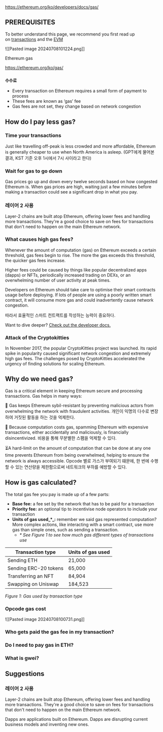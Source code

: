 
https://ethereum.org/ko/developers/docs/gas/

## PREREQUISITES

To better understand this page, we recommend you first read up on [transactions](https://ethereum.org/ko/developers/docs/transactions/) and the [EVM](https://ethereum.org/ko/developers/docs/evm/)

 ![[Pasted image 20240708101224.png]]



Ethereum gas


https://ethereum.org/ko/gas/


### `수수료`
- Every transaction on Ethereum requires a small form of payment to process
- These fees are known as ‘gas’ fee
- Gas fees are not set, they change based on network congestion

## How do I pay less gas?

  
### Time your transactions

Just like travelling off-peak is less crowded and more affordable, Ethereum is generally cheaper to use when North America is asleep. (GPT에게 물어본 결과, KST 기준 오후 1시에서 7시 사이라고 한다)

### Wait for gas to go down
Gas prices go up and down every twelve seconds based on how congested Ethereum is. When gas prices are high, waiting just a few minutes before making a transaction could see a significant drop in what you pay.

### 레이어 2 사용
Layer-2 chains are built atop Ethereum, offering lower fees and handling more transactions. They're a good choice to save on fees for transactions that don't need to happen on the main Ethereum network.


### What causes high gas fees?

Whenever the amount of computation (gas) on Ethereum exceeds a certain threshold, gas fees begin to rise. The more the gas exceeds this threshold, the quicker gas fees increase.

Higher fees could be caused by things like popular decentralized apps (dapps) or NFTs, periodically increased trading on DEXs, or an overwhelming number of user activity at peak times.

Developers on Ethereum should take care to optimise their smart contracts usage before deploying. If lots of people are using a poorly written smart contract, it will consume more gas and could inadvertently cause network congestion.

따라서 효율적인 스마트 컨트랙트를 작성하는 능력이 중요하다.

Want to dive deeper? [Check out the developer docs.](https://ethereum.org/ko/developers/docs/gas/)




### Attack of the Cryptokitties

In November 2017, the popular CryptoKitties project was launched. Its rapid spike in popularity caused significant network congestion and extremely high gas fees. The challenges posed by CryptoKitties accelerated the urgency of finding solutions for scaling Ethereum.


## Why do we need gas?

Gas is a critical element in keeping Ethereum secure and processing transactions. Gas helps in many ways:

🪪 Gas keeps Ethereum sybil-resistant by preventing malicious actors from overwhelming the network with fraudulent activities.
개인이 익명의 다수로 변장하여 거짓된 활동을 하는 것을 억제한다.

💸 Because computation costs gas, spamming Ethereum with expensive transactions, either accidentally and maliciously, is financially disincentivized.
비용을 통해 무분별한 스팸을 억제할 수 있다.

⏳A hard-limit on the amount of computation that can be done at any one time prevents Ethereum from being overwhelmed, helping to ensure the network is always accessible.
Opcode 별로 가스가 부여되기 떄문에, 한 번에 수행할 수 있는 연산량을 제한함으로써 네트워크의 부하를 예방할 수 있다.



## How is gas calculated?
The total gas fee you pay is made up of a few parts:

- **Base fee:** a fee set by the network that has to be paid for a transaction
- **Priority fee:** an optional tip to incentivise node operators to include your transaction
- **Units of gas used_*_:** remember we said gas represented computation? More complex actions, like interacting with a smart contract, use more gas than simple ones, such as sending a transaction.
    - _* See Figure 1 to see how much gas different types of transactions use_

|Transaction type|Units of gas used|
|---|---|
|Sending ETH|21,000|
|Sending ERC-20 tokens|65,000|
|Transferring an NFT|84,904|
|Swapping on Uniswap|184,523|
_Figure 1: Gas used by transaction type_


### Opcode gas cost

![[Pasted image 20240708100731.png]]


### Who gets paid the gas fee in my transaction?
### Do I need to pay gas in ETH?

### What is gwei?


## Suggestions
### 레이어 2 사용
Layer-2 chains are built atop Ethereum, offering lower fees and handling more transactions. They're a good choice to save on fees for transactions that don't need to happen on the main Ethereum network.

Dapps are applications built on Ethereum. Dapps are disrupting current business models and inventing new ones.


